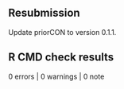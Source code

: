 ## Resubmission
Update priorCON to version 0.1.1.

## R CMD check results

0 errors | 0 warnings | 0 note
